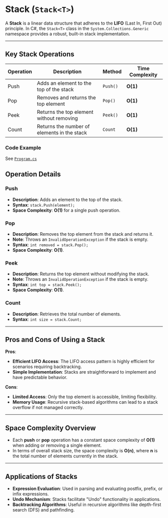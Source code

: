 # Stack (`Stack<T>`)

A **Stack** is a linear data structure that adheres to the **LIFO** (Last In, First Out) principle. In C#, the
`Stack<T>` class in the `System.Collections.Generic` namespace provides a robust, built-in stack implementation.

---

## Key Stack Operations

| Operation | Description                                 | Method   | Time Complexity |
|-----------|---------------------------------------------|----------|-----------------|
| Push      | Adds an element to the top of the stack     | `Push()` | **O(1)**        |
| Pop       | Removes and returns the top element         | `Pop()`  | **O(1)**        |
| Peek      | Returns the top element without removing    | `Peek()` | **O(1)**        |
| Count     | Returns the number of elements in the stack | `Count`  | **O(1)**        |

### Code Example

See [`Program.cs`](Program.cs)

## Operation Details

### Push

- **Description**: Adds an element to the top of the stack.
- **Syntax**: `stack.Push(element);`
- **Space Complexity**: **O(1)** for a single push operation.

### Pop

- **Description**: Removes the top element from the stack and returns it.
- **Note**: Throws an `InvalidOperationException` if the stack is empty.
- **Syntax**: `int removed = stack.Pop();`
- **Space Complexity**: **O(1)**.

### Peek

- **Description**: Returns the top element without modifying the stack.
- **Note**: Throws an `InvalidOperationException` if the stack is empty.
- **Syntax**: `int top = stack.Peek();`
- **Space Complexity**: **O(1)**.

### Count

- **Description**: Retrieves the total number of elements.
- **Syntax**: `int size = stack.Count;`

---

## Pros and Cons of Using a Stack

**Pros**:

- **Efficient LIFO Access**: The LIFO access pattern is highly efficient for scenarios requiring backtracking.
- **Simple Implementation**: Stacks are straightforward to implement and have predictable behavior.

**Cons**:

- **Limited Access**: Only the top element is accessible, limiting flexibility.
- **Memory Usage**: Recursive stack-based algorithms can lead to a stack overflow if not managed correctly.

---

## Space Complexity Overview

- Each **push** or **pop** operation has a constant space complexity of **O(1)** when adding or removing a single
  element.
- In terms of overall stack size, the space complexity is **O(n)**, where **n** is the total number of elements
  currently in the stack.

---

## Applications of Stacks

- **Expression Evaluation**: Used in parsing and evaluating postfix, prefix, or infix expressions.
- **Undo Mechanism**: Stacks facilitate "Undo" functionality in applications.
- **Backtracking Algorithms**: Useful in recursive algorithms like depth-first search (DFS) and pathfinding.


